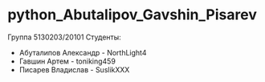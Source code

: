 # python_Abutalipov_Gavshin_Pisarev
Группа 5130203/20101
Студенты:
- Абуталипов Александр - NorthLight4
- Гавшин Артем - toniking459
- Писарев Владислав - SuslikXXX
